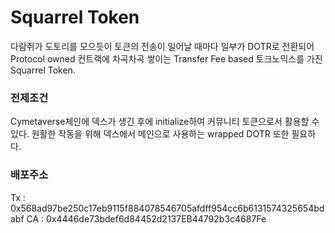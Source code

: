 # Squarrel Token

다람쥐가 도토리를 모으듯이 토큰의 전송이 일어날 때마다 일부가 DOTR로 전환되어 Protocol owned 컨트랙에
차곡차곡 쌓이는 Transfer Fee based 토크노믹스를 가진 Squarrel Token.

### 전제조건

Cymetaverse체인에 덱스가 생긴 후에 initialize하여 커뮤니티 토큰으로서 활용할 수 있다.
원활한 작동을 위해 덱스에서 메인으로 사용하는 wrapped DOTR 또한 필요하다.

### 배포주소
Tx : 0x568ad97be250c17eb9115f884078546705afdff954cc6b6131574325654bdabf
CA : 0x4446de73bdef6d84452d2137EB44792b3c4687Fe
